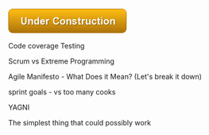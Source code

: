 ![Under Construction](images/state/uc.png)





Code coverage
Testing




Scrum vs Extreme Programming

Agile Manifesto - What Does it Mean?  (Let's break it down)

sprint goals - vs too many cooks


YAGNI

The simplest thing that could possibly work